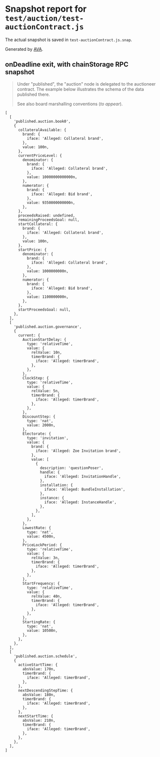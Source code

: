 # Snapshot report for `test/auction/test-auctionContract.js`

The actual snapshot is saved in `test-auctionContract.js.snap`.

Generated by [AVA](https://avajs.dev).

## onDeadline exit, with chainStorage RPC snapshot

> Under "published", the "auction" node is delegated to the auctioneer contract.
> The example below illustrates the schema of the data published there.
> 
> See also board marshalling conventions (_to appear_).

    [
      [
        'published.auction.book0',
        {
          collateralAvailable: {
            brand: {
              iface: 'Alleged: Collateral brand',
            },
            value: 100n,
          },
          currentPriceLevel: {
            denominator: {
              brand: {
                iface: 'Alleged: Collateral brand',
              },
              value: 10000000000000n,
            },
            numerator: {
              brand: {
                iface: 'Alleged: Bid brand',
              },
              value: 9350000000000n,
            },
          },
          proceedsRaised: undefined,
          remainingProceedsGoal: null,
          startCollateral: {
            brand: {
              iface: 'Alleged: Collateral brand',
            },
            value: 100n,
          },
          startPrice: {
            denominator: {
              brand: {
                iface: 'Alleged: Collateral brand',
              },
              value: 1000000000n,
            },
            numerator: {
              brand: {
                iface: 'Alleged: Bid brand',
              },
              value: 1100000000n,
            },
          },
          startProceedsGoal: null,
        },
      ],
      [
        'published.auction.governance',
        {
          current: {
            AuctionStartDelay: {
              type: 'relativeTime',
              value: {
                relValue: 10n,
                timerBrand: {
                  iface: 'Alleged: timerBrand',
                },
              },
            },
            ClockStep: {
              type: 'relativeTime',
              value: {
                relValue: 5n,
                timerBrand: {
                  iface: 'Alleged: timerBrand',
                },
              },
            },
            DiscountStep: {
              type: 'nat',
              value: 2000n,
            },
            Electorate: {
              type: 'invitation',
              value: {
                brand: {
                  iface: 'Alleged: Zoe Invitation brand',
                },
                value: [
                  {
                    description: 'questionPoser',
                    handle: {
                      iface: 'Alleged: InvitationHandle',
                    },
                    installation: {
                      iface: 'Alleged: BundleInstallation',
                    },
                    instance: {
                      iface: 'Alleged: InstanceHandle',
                    },
                  },
                ],
              },
            },
            LowestRate: {
              type: 'nat',
              value: 4500n,
            },
            PriceLockPeriod: {
              type: 'relativeTime',
              value: {
                relValue: 3n,
                timerBrand: {
                  iface: 'Alleged: timerBrand',
                },
              },
            },
            StartFrequency: {
              type: 'relativeTime',
              value: {
                relValue: 40n,
                timerBrand: {
                  iface: 'Alleged: timerBrand',
                },
              },
            },
            StartingRate: {
              type: 'nat',
              value: 10500n,
            },
          },
        },
      ],
      [
        'published.auction.schedule',
        {
          activeStartTime: {
            absValue: 170n,
            timerBrand: {
              iface: 'Alleged: timerBrand',
            },
          },
          nextDescendingStepTime: {
            absValue: 180n,
            timerBrand: {
              iface: 'Alleged: timerBrand',
            },
          },
          nextStartTime: {
            absValue: 210n,
            timerBrand: {
              iface: 'Alleged: timerBrand',
            },
          },
        },
      ],
    ]
